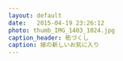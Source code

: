 ```yaml
---
layout: default
date:   2015-04-19 23:26:12
photo: thumb_IMG_1403_1024.jpg
caption_header: 筍づくし
caption: 嫁の新しいお気に入り
---
```

